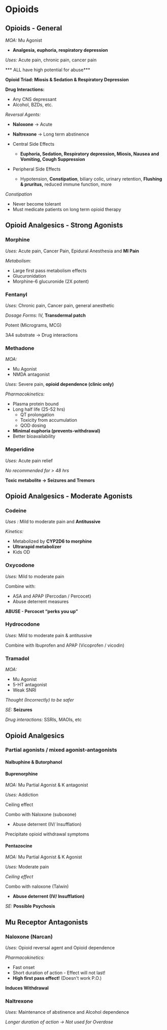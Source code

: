 # Opioids
<!-- toc -->
## Opioids - General
*MOA:* Mu Agonist
* **Analgesia, euphoria, respiratory depression**

*Uses:* Acute pain, chronic pain, cancer pain

*** ALL have high potential for abuse***

**Opioid Triad: Miosis & Sedation & Respiratory Depression**

**Drug Interactions:**
* Any CNS depressant
* Alcohol, BZDs, etc.

*Reversal Agents:*
* **Naloxone** -> Acute
* **Naltrexone** -> Long term abstinence

* Central Side Effects
  * **Euphoria, Sedation, Respiratory depression, Miosis, Nausea and Vomiting, Cough Suppression**
* Peripheral Side Effects
  * Hypotension, **Constipation**, biliary colic, urinary retention, **Flushing & pruritus,** reduced immune function, more

*Constipation*
* Never become tolerant
* Must medicate patients on long term opioid therapy

## Opioid Analgesics - Strong Agonists
### Morphine
*Uses:* Acute pain, Cancer Pain, Epidural Anesthesia and **MI Pain**

*Metabolism:*
* Large first pass metabolism effects
* Glucuronidation
* Morphine-6 glucuronide (2X potent)

### Fentanyl
*Uses:* Chronic pain, Cancer pain, general anesthetic

*Dosage Forms:* IV, **Transdermal patch**

Potent (Micrograms, MCG)

3A4 substrate -> Drug interactions

### Methadone
*MOA:*
* Mu Agonist
* NMDA antagonist

*Uses:* Severe pain, **opioid dependence (clinic only)**

*Pharmacokinetics:*
* Plasma protein bound
* Long half life (25-52 hrs)
  * QT prolongation
  * Toxicity from accumulation
  * QOD dosing
* **Minimal euphoria (prevents-withdrawal)**
* Better bioavailability

### Meperidine
*Uses:* Acute pain relief

*No recommended for > 48 hrs*

**Toxic metabolite -> Seizures and Tremors**

## Opioid Analgesics - Moderate Agonists

### Codeine
*Uses :* Mild to moderate pain and **Antitussive**

*Kinetics:*
* Metabolized by **CYP2D6 to morphine**
* **Ultrarapid metabolizer**
* Kids OD

### Oxycodone
*Uses:* Mild to moderate pain

Combine with:
* ASA and APAP (Percodan / Percocet)
* Abuse deterrent measures

**ABUSE - Percocet “perks you up”**

### Hydrocodone
*Uses:* Mild to moderate pain & antitussive

Combine with Ibuprofen and APAP (Vicoprofen / vicodin)

### Tramadol
*MOA:*
* Mu Agonist
* 5-HT antagonist
* Weak SNRI

*Thought (Incorrectly) to be safer*

*SE:* **Seizures**

*Drug interactions:* SSRIs, MAOIs, etc

## Opioid Analgesics
### Partial agonists / mixed agonist-antagonists
#### Nalbuphine & Butorphanol

#### Buprenorphine
*MOA:* Mu Partial Agonist & K antagonist

*Uses:* Addiction

Ceiling effect

Combo with Naloxone (suboxone)
* Abuse deterrent (IV/ Insufflation)

Precipitate opioid withdrawal symptoms

#### Pentazocine
*MOA:* Mu Partial Agonist & K Agonist

*Uses:* Moderate pain

*Ceiling effect*

Combo with naloxone (Talwin)
* **Abuse deterrent (IV/ Insufflation)**

*SE:* **Possible Psychosis**

## Mu Receptor Antagonists
### Naloxone (Narcan)
*Uses:* Opioid reversal agent and Opioid dependence

*Pharmacokinetics:*
* Fast onset
* Short duration of action - Effect will not last!
* **High first pass effect!** (Doesn't work P.O.)

**Induces Withdrawal**
### Naltrexone
*Uses:* Maintenance of abstinence and Alcohol dependence

*Longer duration of action -> Not used for Overdose*
